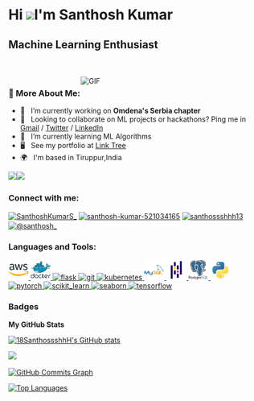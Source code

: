 Hi ![](https://user-images.githubusercontent.com/18350557/176309783-0785949b-9127-417c-8b55-ab5a4333674e.gif)I'm Santhosh Kumar
======================================================================================================================================

Machine Learning Enthusiast
---------------------------
<br/>
<br/>

<img align="right" alt="GIF" src="https://raw.githubusercontent.com/rahul-jha98/rahul-jha98/main/techstack.gif" width="360px"/>
  
### 🧐 More About Me:

- 🔭 &nbsp; I’m currently working on **Omdena's Serbia chapter**
- 🤝 &nbsp; Looking to collaborate on ML projects or hackathons? Ping me in [Gmail](mailto:santhoscheeku777@gmail.com) /  [Twitter](https://twitter.com/SanthoshKumarS_) / [LinkedIn](https://www.linkedin.com/in/santhosh-kumar-521034165/)
- 🌱 &nbsp; I’m currently learning ML Algorithms
- 🖥️ &nbsp; See my portfolio at [Link Tree](http://linktr.ee/santhosh___kumar)
- 🌍 &nbsp; I'm based in Tiruppur,India

<a href="https://www.twitter.com/SanthoshKumarS_" target="_blank" rel="noreferrer"><img
src="https://img.shields.io/twitter/follow/SanthoshKumarS_?logo=twitter&style=for-the-badge&color=3382ed&labelColor=1c1917"
/></a><a href="https://www.github.com/SanthoshKumarrS" target="_blank" rel="noreferrer"><img
src="https://img.shields.io/github/followers/SanthoshKumarrS?logo=github&style=for-the-badge&color=3382ed&labelColor=1c1917" /></a>

<h3 align="left">Connect with me:</h3>
<p align="left">
<a href="https://twitter.com/@SanthoshKumarS_" target="blank"><img align="center" src="https://raw.githubusercontent.com/rahuldkjain/github-profile-readme-generator/master/src/images/icons/Social/twitter.svg" alt="SanthoshKumarS_" height="30" width="40" /></a>
<a href="https://linkedin.com/in/santhosh-kumar-521034165" target="blank"><img align="center" src="https://raw.githubusercontent.com/rahuldkjain/github-profile-readme-generator/master/src/images/icons/Social/linked-in-alt.svg" alt="santhosh-kumar-521034165" height="30" width="40" /></a>
<a href="https://kaggle.com/santhossshhh13" target="blank"><img align="center" src="https://raw.githubusercontent.com/rahuldkjain/github-profile-readme-generator/master/src/images/icons/Social/kaggle.svg" alt="santhossshhh13" height="30" width="40" /></a>
<a href="https://medium.com/@santhosh_" target="blank"><img align="center" src="https://raw.githubusercontent.com/rahuldkjain/github-profile-readme-generator/master/src/images/icons/Social/medium.svg" alt="@santhosh_" height="30" width="40" /></a>
</p>

<h3 align="left">Languages and Tools:</h3>
<p align="left"> <a href="https://aws.amazon.com" target="_blank" rel="noreferrer"> <img src="https://raw.githubusercontent.com/devicons/devicon/master/icons/amazonwebservices/amazonwebservices-original-wordmark.svg" alt="aws" width="40" height="40"/> </a> <a href="https://www.docker.com/" target="_blank" rel="noreferrer"> <img src="https://raw.githubusercontent.com/devicons/devicon/master/icons/docker/docker-original-wordmark.svg" alt="docker" width="40" height="40"/> </a> <a href="https://flask.palletsprojects.com/" target="_blank" rel="noreferrer"> <img src="https://www.vectorlogo.zone/logos/pocoo_flask/pocoo_flask-icon.svg" alt="flask" width="40" height="40"/> </a> <a href="https://git-scm.com/" target="_blank" rel="noreferrer"> <img src="https://www.vectorlogo.zone/logos/git-scm/git-scm-icon.svg" alt="git" width="40" height="40"/> </a> <a href="https://kubernetes.io" target="_blank" rel="noreferrer"> <img src="https://www.vectorlogo.zone/logos/kubernetes/kubernetes-icon.svg" alt="kubernetes" width="40" height="40"/> </a> <a href="https://www.mysql.com/" target="_blank" rel="noreferrer"> <img src="https://raw.githubusercontent.com/devicons/devicon/master/icons/mysql/mysql-original-wordmark.svg" alt="mysql" width="40" height="40"/> </a> <a href="https://pandas.pydata.org/" target="_blank" rel="noreferrer"> <img src="https://raw.githubusercontent.com/devicons/devicon/2ae2a900d2f041da66e950e4d48052658d850630/icons/pandas/pandas-original.svg" alt="pandas" width="40" height="40"/> </a> <a href="https://www.postgresql.org" target="_blank" rel="noreferrer"> <img src="https://raw.githubusercontent.com/devicons/devicon/master/icons/postgresql/postgresql-original-wordmark.svg" alt="postgresql" width="40" height="40"/> </a> <a href="https://www.python.org" target="_blank" rel="noreferrer"> <img src="https://raw.githubusercontent.com/devicons/devicon/master/icons/python/python-original.svg" alt="python" width="40" height="40"/> </a> <a href="https://pytorch.org/" target="_blank" rel="noreferrer"> <img src="https://www.vectorlogo.zone/logos/pytorch/pytorch-icon.svg" alt="pytorch" width="40" height="40"/> </a> <a href="https://scikit-learn.org/" target="_blank" rel="noreferrer"> <img src="https://upload.wikimedia.org/wikipedia/commons/0/05/Scikit_learn_logo_small.svg" alt="scikit_learn" width="40" height="40"/> </a> <a href="https://seaborn.pydata.org/" target="_blank" rel="noreferrer"> <img src="https://seaborn.pydata.org/_images/logo-mark-lightbg.svg" alt="seaborn" width="40" height="40"/> </a> <a href="https://www.tensorflow.org" target="_blank" rel="noreferrer"> <img src="https://www.vectorlogo.zone/logos/tensorflow/tensorflow-icon.svg" alt="tensorflow" width="40" height="40"/> </a> </p>

### Badges

<b>My GitHub Stats</b>

<a href="http://www.github.com/SanthoshKumarrS"><img src="https://github-readme-stats.vercel.app/api?username=SanthoshKumarrS&show_icons=true&hide=&count_private=true&title_color=f97316&text_color=3382ed&icon_color=3382ed&bg_color=000000&hide_border=true&show_icons=true" alt="18SanthossshhH's GitHub stats" /></a>

<a href="http://www.github.com/SanthoshKumarrS"><img src="https://github-readme-streak-stats.herokuapp.com/?user=SanthoshKumarrS&stroke=3382ed&background=000000&ring=f97316&fire=f97316&currStreakNum=3382ed&currStreakLabel=f97316&sideNums=3382ed&sideLabels=3382ed&dates=3382ed&hide_border=true" /></a>

<a href="http://www.github.com/SanthoshKumarrS"><img src="https://activity-graph.herokuapp.com/graph?username=SanthoshKumarrS&bg_color=000000&color=3382ed&line=3382ed&point=3382ed&area_color=000000&area=true&hide_border=true&custom_title=GitHub%20Commits%20Graph" alt="GitHub Commits Graph" /></a>

<a href="https://github.com/SanthoshKumarrS" align="left"><img src="https://github-readme-stats.vercel.app/api/top-langs/?username=SanthoshKumarrS&langs_count=10&title_color=f97316&text_color=3382ed&icon_color=3382ed&bg_color=000000&hide_border=true&locale=en&custom_title=Top%20%Languages" alt="Top Languages" /></a>
